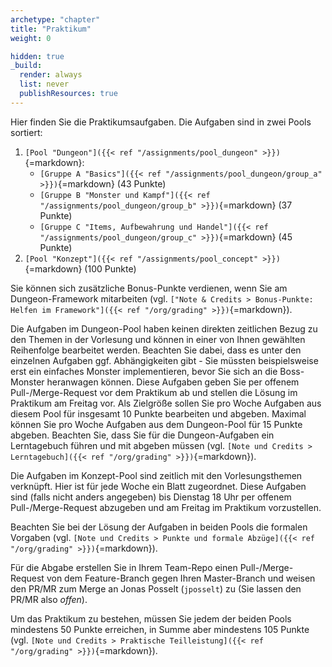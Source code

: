 ```yaml
---
archetype: "chapter"
title: "Praktikum"
weight: 0

hidden: true
_build:
  render: always
  list: never
  publishResources: true
---
```



Hier finden Sie die Praktikumsaufgaben. Die Aufgaben sind in zwei Pools sortiert:

1.  `[Pool "Dungeon"]({{< ref "/assignments/pool_dungeon" >}})`{=markdown}:
    *   `[Gruppe A "Basics"]({{< ref "/assignments/pool_dungeon/group_a" >}})`{=markdown} (43 Punkte)
    *   `[Gruppe B "Monster und Kampf"]({{< ref "/assignments/pool_dungeon/group_b" >}})`{=markdown} (37 Punkte)
    *   `[Gruppe C "Items, Aufbewahrung und Handel"]({{< ref "/assignments/pool_dungeon/group_c" >}})`{=markdown} (45 Punkte)
2.  `[Pool "Konzept"]({{< ref "/assignments/pool_concept" >}})`{=markdown} (100 Punkte)

Sie können sich zusätzliche Bonus-Punkte verdienen, wenn Sie am Dungeon-Framework mitarbeiten (vgl. `["Note & Credits > Bonus-Punkte: Helfen im Framework"]({{< ref "/org/grading" >}})`{=markdown}).

Die Aufgaben im Dungeon-Pool haben keinen direkten zeitlichen Bezug zu den Themen in der Vorlesung und können
in einer von Ihnen gewählten Reihenfolge bearbeitet werden. Beachten Sie dabei, dass es unter den einzelnen
Aufgaben ggf. Abhängigkeiten gibt - Sie müssten beispielsweise erst ein einfaches Monster implementieren, bevor
Sie sich an die Boss-Monster heranwagen können. Diese Aufgaben geben Sie per offenem Pull-/Merge-Request vor
dem Praktikum ab und stellen die Lösung im Praktikum am Freitag vor. Als Zielgröße sollen Sie pro Woche Aufgaben
aus diesem Pool für insgesamt 10 Punkte bearbeiten und abgeben. Maximal können Sie pro Woche Aufgaben aus dem
Dungeon-Pool für 15 Punkte abgeben. Beachten Sie, dass Sie für die Dungeon-Aufgaben ein Lerntagebuch führen
und mit abgeben müssen (vgl. `[Note und Credits > Lerntagebuch]({{< ref "/org/grading" >}})`{=markdown}).

Die Aufgaben im Konzept-Pool sind zeitlich mit den Vorlesungsthemen verknüpft. Hier ist für jede Woche ein Blatt
zugeordnet. Diese Aufgaben sind (falls nicht anders angegeben) bis Dienstag 18 Uhr per offenem Pull-/Merge-Request
abzugeben und am Freitag im Praktikum vorzustellen.

Beachten Sie bei der Lösung der Aufgaben in beiden Pools die formalen Vorgaben (vgl.
`[Note und Credits > Punkte und formale Abzüge]({{< ref "/org/grading" >}})`{=markdown}).

Für die Abgabe erstellen Sie in Ihrem Team-Repo einen Pull-/Merge-Request von dem Feature-Branch gegen Ihren
Master-Branch und weisen den PR/MR zum Merge an Jonas Posselt (`jposselt`) zu (Sie lassen den PR/MR also _offen_).

Um das Praktikum zu bestehen, müssen Sie jedem der beiden Pools mindestens 50 Punkte erreichen, in Summe aber
mindestens 105 Punkte (vgl. `[Note und Credits > Praktische Teilleistung]({{< ref "/org/grading" >}})`{=markdown}).
